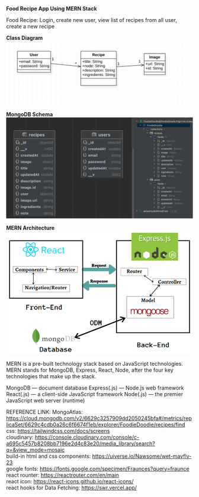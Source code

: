 ****Food Recipe App Using MERN Stack****

Food Recipe: Login, create new user, view list of recipes from all user, create a new recipe

**Class Diagram**
![Class Diagram](https://github.com/HienDinh3010/foodie-frontend/blob/master/screenshots/image.png)

**MongoDB Schema**
![Database](https://github.com/HienDinh3010/foodie-frontend/blob/master/screenshots/image%20copy.png)

**MERN Architecture**
![MERN](https://github.com/HienDinh3010/foodie-frontend/blob/master/screenshots/mongodb.png)

MERN is a pre-built technology stack based on JavaScript technologies. MERN stands for MongoDB, Express, React, Node, after the four key technologies that make up the stack.

MongoDB — document database
Express(.js) — Node.js web framework
React(.js) — a client-side JavaScript framework
Node(.js) — the premier JavaScript web server (runtime)

REFERENCE LINK:
MongoAtlas: https://cloud.mongodb.com/v2/6629c3257909dd2050245bfa#/metrics/replicaSet/6629c4cdb0a26c6f6674f1eb/explorer/FoodieDoodie/recipes/find <br>
css: https://tailwindcss.com/docs/screens <br>
cloudinary: https://console.cloudinary.com/console/c-a695c5457b8208bb7196e2d4c83e20/media_library/search?q=&view_mode=mosaic <br>
build-in html and css components: https://uiverse.io/Nawsome/wet-mayfly-23 <br>
google fonts: https://fonts.google.com/specimen/Fraunces?query=fraunce <br>
react rounter: https://reactrouter.com/en/main <br>
react icon: https://react-icons.github.io/react-icons/  <br>
react hooks for Data Fetching: https://swr.vercel.app/  <br>
